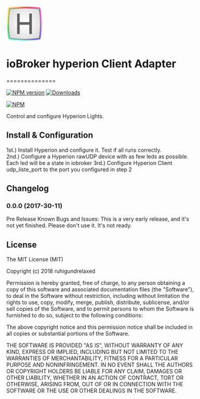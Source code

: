 ![Logo](admin/hyperion.png)
# ioBroker hyperion Client  Adapter
==============

[![NPM version](http://img.shields.io/npm/v/iobroker.hyperion.svg)](https://www.npmjs.com/package/iobroker.hyperion)
[![Downloads](https://img.shields.io/npm/dm/iobroker.hyperion.svg)](https://www.npmjs.com/package/iobroker.hyperion)

[![NPM](https://nodei.co/npm/iobroker.hyperion.png?downloads=true)](https://nodei.co/npm/iobroker.hyperion/)


Control and configure Hyperion Lights.

## Install & Configuration

1st.)   Install Hyperion and configure it. Test if all runs correctly. <br>
2nd.)   Configure a Hyperion rawUDP device with as few leds as possible. Each led will be a state in iobroker
3rd.)   Configure Hyperion Client udp_liste_port to the port you configured in step 2

## Changelog

### 0.0.0 (2017-30-11)
Pre Release
Known Bugs and Issues:
This is a very early release, and it's not yet finished.
Please don't use it. It's not ready.

## License

The MIT License (MIT)

Copyright (c) 2018 ruhigundrelaxed

Permission is hereby granted, free of charge, to any person obtaining a copy
of this software and associated documentation files (the "Software"), to deal
in the Software without restriction, including without limitation the rights
to use, copy, modify, merge, publish, distribute, sublicense, and/or sell
copies of the Software, and to permit persons to whom the Software is
furnished to do so, subject to the following conditions:

The above copyright notice and this permission notice shall be included in
all copies or substantial portions of the Software.

THE SOFTWARE IS PROVIDED "AS IS", WITHOUT WARRANTY OF ANY KIND, EXPRESS OR
IMPLIED, INCLUDING BUT NOT LIMITED TO THE WARRANTIES OF MERCHANTABILITY,
FITNESS FOR A PARTICULAR PURPOSE AND NONINFRINGEMENT. IN NO EVENT SHALL THE
AUTHORS OR COPYRIGHT HOLDERS BE LIABLE FOR ANY CLAIM, DAMAGES OR OTHER
LIABILITY, WHETHER IN AN ACTION OF CONTRACT, TORT OR OTHERWISE, ARISING FROM,
OUT OF OR IN CONNECTION WITH THE SOFTWARE OR THE USE OR OTHER DEALINGS IN
THE SOFTWARE.
